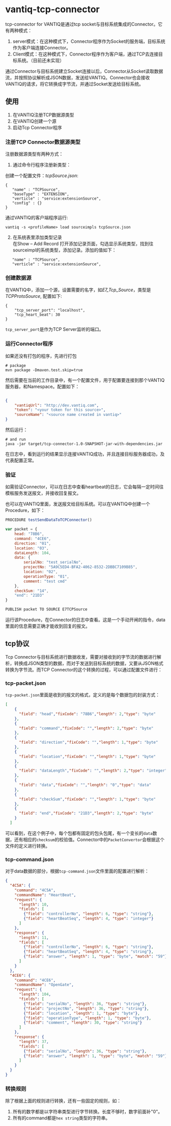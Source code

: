 # vantiq-tcp-connector

tcp-connector for VANTIQ是通过tcp socket与目标系统集成的Connector。它有两种模式：
1. server模式：在这种模式下，Connector程序作为Socket的服务端，目标系统作为客户端连接Connector。
2. Client模式：在这种模式下，Connector程序作为客户端，通过TCP去连接目标系统。（目前还未实现）

通过Connector与目标系统建立Socket连接以后，Connector从Socket读取数据流，并按照协议解析成JSON数据，发送给VANTIQ。Connector也会接收VANTIQ的请求，将它转换成字节流，并通过Socket发送给目标系统。


## 使用
1. 在VANTIQ注册TCP数据源类型 
2. 在VANTIQ创建一个源
3. 启动Tcp Connector程序


### 注册TCP Connector数据源类型
注册数据源类型有两种方式：
1. 通过命令行程序注册新类型：   

创建一个配置文件：*tcpSource.json*:
```
{
   "name" : "TCPSource",
   "baseType" : "EXTENSION",
   "verticle" : "service:extensionSource",
   "config" : {}
}
```

通过VANTIQ的客户端程序运行:
```
vantiq -s <profileName> load sourceimpls tcpSource.json
```

2. 在系统表里添加类型记录   
在Show – Add Record 打开添加记录页面，勾选显示系统类型，找到往sourceimpl的系统类型，添加记录。添加的值如下：
```
   "name" : "TCPSource",
   "verticle" : "service:extensionSource",
```

### 创建数据源
在VANTIQ中，添加一个源，设置需要的名字，如*E7_Tcp_Source*，类型是 *TCPProtoSource*, 配置如下:
```
{
    "tcp_server_port": "localhost",
    "tcp_heart_beat": 30
}
```
`tcp_server_port`是作为TCP Server监听的端口。


### 运行Connector程序
如果还没有打包的程序，先进行打包
```
# package
mvn package -Dmaven.test.skip=true 
```
然后需要在当前的工作目录中，有一个配置文件，用于配置要连接到那个VANTIQ服务器，和Namespace。配置如下：
```json

{
    "vantiqUrl": "http://dev.vantiq.com",
    "token": "<your token for this source>",
    "sourceName": "<source name created in vantiq>"
}
```

然后运行：
```
# and run
java -jar target/tcp-connector-1.0-SNAPSHOT-jar-with-dependencies.jar
```
在日志中，看到运行的结果显示连接VANTIQ成功，并且连接目标服务器成功，及代表配置正常。

### 验证
如需验证Connector，可以在日志中查看heartbeat的日志，它会每隔一定时间往模板服务发送报文，并接收回复报文。

也可以在VANTIQ里面，发送报文给目标系统。可以在VANTIQ中创建一个Procedure，如下：
```javascript
PROCEDURE testSendDataToTCPConnector()

var packet = {
    head: "78B6",
    command: "4CE6",
    direction: "01",
    location: "03",
    dataLength: 104,
    data: {
        serialNo: "test_serialNo",
        projectNo: "5A9C5ED4-BFA2-4062-8532-2DBBC7109B85",
        location: "02",
        operationType: "01",
        comment: "test cmd"
    },
    checkSum: "14",
    "end": "21D3"
}

PUBLISH packet TO SOURCE E7TCPSource 
```
运行该Procedure，在Connector的日志中查看。这是一个手动开闸的指令，data里面的信息需要正确才能收到回复的报文。

## tcp协议
Tcp Connector与目标系统进行数据收发，需要对接收到的字节流的数据进行解析，转换成JSON类型的数据，而对于发送到目标系统的数据，又要从JSON格式转换为字节流。而TCP Connector的这个转换的过程，可以通过配置文件进行：

### tcp-packet.json
`tcp-packet.json`里面是收到的报文的格式，定义的是每个数据包的封装方式：
```json
[
    {
      "field": "head","fixCode": "78B6","length": 2,"type": "byte"
    },
    {
      "field": "command","fixCode": "","length": 2,"type": "byte"
    },
    {
      "field": "direction","fixCode": "","length": 1,"type": "byte"
    },
    {
      "field": "location","fixCode": "","length": 1,"type": "byte"
    },
    {
      "field": "dataLength","fixCode": "","length": 2,"type": "integer"
    },
    {
      "field": "data","fixCode": "","length": "0","type": "data"
    },
    {
      "field": "checkSum","fixCode": "","length": 1,"type": "byte"
    },
    {
      "field": "end","fixCode": "21D3","length": 2,"type": "byte"
    }
  ]
```
可以看到，在这个例子中，每个包都有固定的包头包尾，有一个变长的`data`数据，还有相应的`checksum`的校验值。Connector中的`PacketConvertor`会根据这个文件的定义进行转换。

### tcp-command.json
对于data数据的部分，根据`tcp-command.json`文件里面的配置进行解析：
```json
{
  "4C5A": {
    "command": "4C5A",
    "commandName": "HeartBeat",
    "request": {
      "length": 10,
      "fields": [
        {"field": "controllerNo", "length": 6, "type": "string"},
        {"field": "heartBeatSeq", "length": 4, "type": "integer"}
      ]
    },
    "response": {
      "length": 11,
      "fields": [
        {"field": "controllerNo", "length": 6, "type": "string"},
        {"field": "heartBeatSeq", "length": 4, "type": "string"},
        {"field": "answer", "length": 1, "type": "byte", "match": "59"}
      ]
    }
  },
  "4CE6": {
    "command": "4CE6",
    "commandName": "OpenGate",
    "request": {
      "length": 104,
      "fields": [
        {"field": "serialNo", "length": 36, "type": "string"},
        {"field": "projectNo", "length": 36, "type": "string"},
        {"field": "location", "length": 1, "type": "byte"},
        {"field": "operationType", "length": 1, "type": "byte"},
        {"field": "comment", "length": 30, "type": "string"}
      ]
    },
    "response": {
      "length": 37,
      "fields": [
        {"field": "serialNo", "length": 36, "type": "string"},
        {"field": "answer", "length": 1, "type": "byte", "match": "59"}
      ]
    }
  }
}
```

### 转换规则
除了根据上面的规则进行转换，还有一些固定的规则，如：
1. 所有的数字都是以字符串类型进行字节转换。长度不够时，数字前面补"0"。
2. 所有的command都是`hex string`类型的字符串。